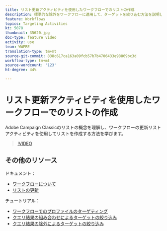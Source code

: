 ```yaml
---
title: リスト更新アクティビティを使用したワークフローでのリストの作成
description: 標準的な除外をワークフローに適用して、ターゲットを絞り込む方法を説明します。 また、ワークフローの作成方法や定義済みフィルターの撮影に関する問題の解決方法についても学習します。
feature: Workflows
topics: Targeting Activities
kt: 5078
thumbnail: 35620.jpg
doc-type: feature video
activity: use
team: WWFRE
translation-type: tm+mt
source-git-commit: 838c617ca163a09fcb57b7b4706433e98869bc3d
workflow-type: tm+mt
source-wordcount: '123'
ht-degree: 44%

---
```



# リスト更新アクティビティを使用したワークフローでのリストの作成

Adobe Campaign Classicのリストの概念を理解し、ワークフローの更新リストアクティビティを使用してリストを作成する方法を学びます。

>[!VIDEO](https://video.tv.adobe.com/v/35620?quality=12)

## その他のリソース

ドキュメント：

* [ワークフローについて](https://docs.adobe.com/content/help/ja-JP/campaign-classic/using/automating-with-workflows/introduction/about-workflows.translate.html)
* [リストの更新](https://docs.adobe.com/content/help/en/campaign-classic/using/automating-with-workflows/targeting-activities/list-update.html)

チュートリアル：

* [ワークフローでのプロファイルのターゲティング](/help/getting-started/targeting-profiles-in-a-workflow.md)
* [クエリ結果の組み合わせによるターゲットの絞り込み](/help/automating-with-workflows/refining-targets-by-combining-query-results.md)
* [クエリ結果の除外によるターゲットの絞り込み](/help/automating-with-workflows/refining-targets-by-excluding-query-results.md)
